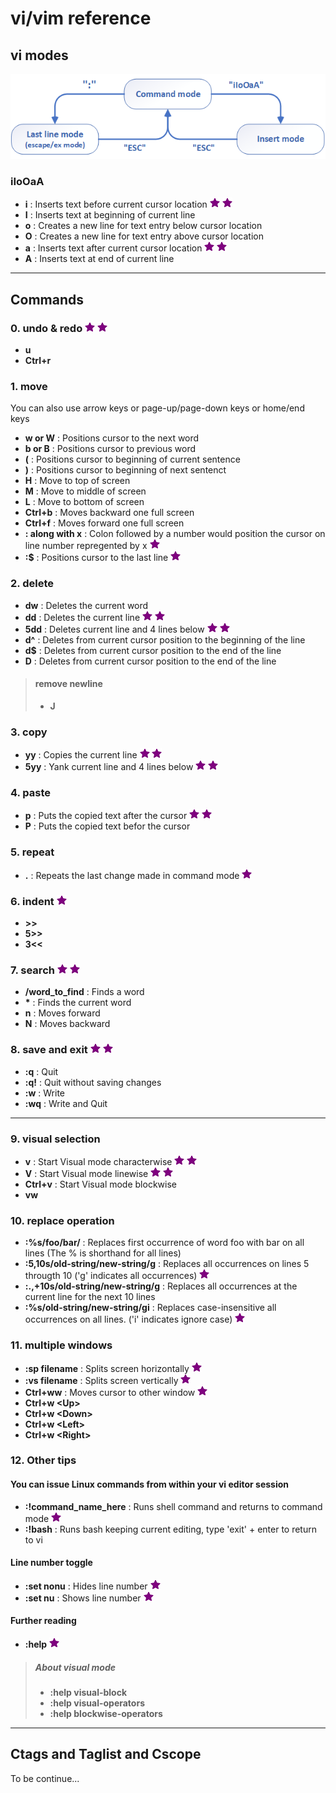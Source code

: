 # vi/vim reference

## vi modes
<img src="./vi.modes.png" alt="vi three modes" width="600"/>  

### iIoOaA
* **i**	: Inserts text before current cursor location  ![](./star.png "important!") ![](./star.png "important!") 
* **I**	: Inserts text at beginning of current line  
* **o**	: Creates a new line for text entry below cursor location  
* **O**	: Creates a new line for text entry above cursor location  
* **a** : Inserts text after current cursor location  ![](./star.png "important!") ![](./star.png "important!") 
* **A**	: Inserts text at end of current line  

---

## Commands
### 0. undo & redo  ![](./star.png "important!") ![](./star.png "important!")
* **u**  
* **Ctrl+r**  

### 1. move 
You can also use arrow keys or page-up/page-down keys or home/end keys
* **w or W**	: Positions cursor to the next word  
* **b or B**	: Positions cursor to previous word  
* **(**	: Positions cursor to beginning of current sentence  
* **)**	: Positions cursor to beginning of next sentenct  
* **H**	: Move to top of screen  
* **M**	: Move to middle of screen  
* **L**	: Move to bottom of screen  
* **Ctrl+b**	: Moves backward one full screen  
* **Ctrl+f**	: Moves forward one full screen  
* **: along with x**	: Colon followed by a number would position the cursor on line number repregented by x  ![](./star.png "important!")
* **:$**	: Positions cursor to the last line  ![](./star.png "important!")

### 2. delete
* **dw**	: Deletes the current word  
* **dd**	: Deletes the current line  ![](./star.png "important!") ![](./star.png "important!")
* **5dd**	: Deletes current line and 4 lines below   ![](./star.png "important!") ![](./star.png "important!")
* **d^**	: Deletes from current cursor position to the beginning of the line  
* **d$**	: Deletes from current cursor position to the end of the line  
* **D**	: Deletes from current cursor position to the end of the line  
> #### remove newline
> * **J**  

### 3. copy
* **yy**	: Copies the current line  ![](./star.png "important!") ![](./star.png "important!")  
* **5yy**	: Yank current line and 4 lines below   ![](./star.png "important!") ![](./star.png "important!")  

### 4. paste
* **p**		: Puts the copied text after the cursor	 ![](./star.png "important!") ![](./star.png "important!")
* **P**  	: Puts the copied text befor the cursor

### 5. repeat
* **.**		: Repeats the last change made in command mode  ![](./star.png "important!")

### 6. indent  ![](./star.png "important!")  
* **>>**  
* **5>>**  
* **3<<**  

### 7. search  ![](./star.png "important!") ![](./star.png "important!")
* **/word_to_find**	: Finds a word  
* **\***	: Finds the current word  
* **n**		: Moves forward  
* **N**		: Moves backward  

### 8. save and exit  ![](./star.png "important!") ![](./star.png "important!")
* **:q**	: Quit  
* **:q!**	: Quit without saving changes  
* **:w**	: Write  
* **:wq**	: Write and Quit  

---

### 9. visual selection
* **v**		: Start Visual mode characterwise  ![](./star.png "important!") ![](./star.png "important!")  
* **V**		: Start Visual mode linewise  ![](./star.png "important!") ![](./star.png "important!")  
* **Ctrl+v**	: Start Visual mode blockwise  
* **vw**  

### 10. replace operation
* **:%s/foo/bar/**	: Replaces first occurrence of word foo with bar on all lines (The % is shorthand for all lines)	
* **:5,10s/old-string/new-string/g**	: Replaces all occurrences on lines 5 througth 10 ('g' indicates all occurrences)  ![](./star.png "important!")
* **:.,+10s/old-string/new-string/g**	: Replaces all occurrences at the current line for the next 10 lines
* **:%s/old-string/new-string/gi**	: Replaces case-insensitive all occurrences on all lines. ('i' indicates ignore case)  ![](./star.png "important!")

### 11. multiple windows
* **:sp filename**	: Splits screen horizontally   ![](./star.png "important!")
* **:vs filename**	: Splits screen vertically   ![](./star.png "important!")
* **Ctrl+ww**		: Moves cursor to other window   ![](./star.png "important!")
* **Ctrl+w \<Up\>**
* **Ctrl+w \<Down\>**
* **Ctrl+w \<Left\>**
* **Ctrl+w \<Right\>**

### 12. Other tips
#### You can issue Linux commands from within your vi editor session
* **:!command_name_here** 	: Runs shell command and returns to command mode  ![](./star.png "important!")
* **:!bash**				: Runs bash keeping current editing, type 'exit' + enter to return to vi  
#### Line number toggle
* **:set nonu**	: Hides line number  ![](./star.png "important!")
* **:set nu**	: Shows line number  ![](./star.png "important!")
#### Further reading
* **:help**  ![](./star.png "important!")
> ##### About visual mode
> * **:help visual-block**  
> * **:help visual-operators**  
> * **:help blockwise-operators**  

---

## Ctags and Taglist and Cscope
To be continue...
